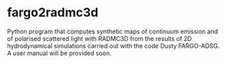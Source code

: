 # fargo2radmc3d
Python program that computes synthetic maps of continuum emission and of polarised scattered light with RADMC3D from the results of 2D hydrodynamical simulations carried out with the code Dusty FARGO-ADSG. A user manual will be provided soon.

